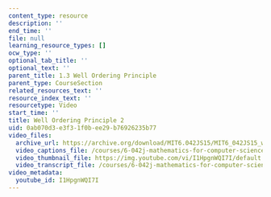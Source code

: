 ```yaml
---
content_type: resource
description: ''
end_time: ''
file: null
learning_resource_types: []
ocw_type: ''
optional_tab_title: ''
optional_text: ''
parent_title: 1.3 Well Ordering Principle
parent_type: CourseSection
related_resources_text: ''
resource_index_text: ''
resourcetype: Video
start_time: ''
title: Well Ordering Principle 2
uid: 0ab070d3-e3f3-1f0b-ee29-b76926235b77
video_files:
  archive_url: https://archive.org/download/MIT6.042JS15/MIT6_042JS15_wellordering2_ipod.mp4
  video_captions_file: /courses/6-042j-mathematics-for-computer-science-spring-2015/7dd283a79e865be88d93211edde63757_I1HpgnWQI7I.vtt
  video_thumbnail_file: https://img.youtube.com/vi/I1HpgnWQI7I/default.jpg
  video_transcript_file: /courses/6-042j-mathematics-for-computer-science-spring-2015/4878b7395e337646603c0ff293837a8f_I1HpgnWQI7I.pdf
video_metadata:
  youtube_id: I1HpgnWQI7I
---
```

